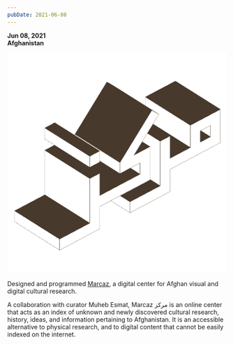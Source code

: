 ```yaml
---
pubDate: 2021-06-08
---
```


**Jun 08, 2021**\
**Afghanistan**

![Graphic of the Marcaz logo](../../../images/timeline/210608.jpg)

Designed and programmed [Marcaz](https://marcaz.org/connect), a digital center for Afghan visual and digital cultural research.

A collaboration with curator Muheb Esmat, Marcaz مرکز is an online center that acts as an index of unknown and newly discovered cultural research, history, ideas, and information pertaining to Afghanistan. It is an accessible alternative to physical research, and to digital content that cannot be easily indexed on the internet.